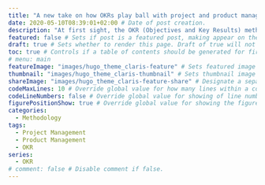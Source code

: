 ```yaml
---
title: "A new take on how OKRs play ball with project and product management" # Title of the blog post.
date: 2020-05-10T08:39:01+02:00 # Date of post creation.
description: "At first sight, the OKR (Objectives and Key Results) methodology may appear to be yet another management spiel on goal setting. Yet, given the complexity of layers upon layers of processes in play at large organizations, OKRs – used properly – allow to cut to the chase." # Description used for search engine.
featured: false # Sets if post is a featured post, making appear on the home page side bar.
draft: true # Sets whether to render this page. Draft of true will not be rendered.
toc: true # Controls if a table of contents should be generated for first-level links automatically.
# menu: main
featureImage: "images/hugo_theme_claris-feature" # Sets featured image on blog post.
thumbnail: "images/hugo_theme_claris-thumbnail" # Sets thumbnail image appearing inside card on homepage.
shareImage: "images/hugo_theme_claris-feature-share" # Designate a separate image for social media sharing.
codeMaxLines: 10 # Override global value for how many lines within a code block before auto-collapsing.
codeLineNumbers: false # Override global value for showing of line numbers within code block.
figurePositionShow: true # Override global value for showing the figure label.
categories:
  - Methodology
tags:
  - Project Management
  - Product Management
  - OKR
series:
  - OKR
# comment: false # Disable comment if false.
---
```


